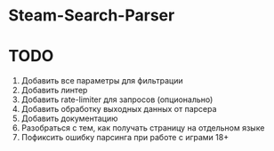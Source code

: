 # Steam-Search-Parser

# TODO
1) Добавить все параметры для фильтрации 
2) Добавить линтер
3) Добавить rate-limiter для запросов (опционально)
4) Добавить обработку выходных данных от парсера
5) Добавить документацию
6) Разобраться с тем, как получать страницу на отдельном языке 
7) Пофиксить ошибку парсинга при работе с играми 18+ 